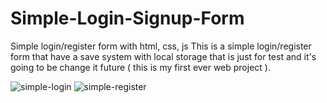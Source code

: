 # Simple-Login-Signup-Form
 Simple login/register form with html, css, js
 This is a simple login/register form that have a save system with local storage that is just for test and it's going to be change it future ( this is my first ever web project ).
 
 ![simple-login](https://github.com/Persian-HeaVeN/Simple-Login-Signup-Form/assets/84595493/a3844df0-7673-4f6d-b791-533e65a82272)
 ![simple-register](https://github.com/Persian-HeaVeN/Simple-Login-Signup-Form/assets/84595493/08d7e33f-5a17-4105-83e0-bb7ace937bca)
